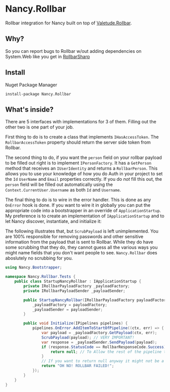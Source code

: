 # Nancy.Rollbar

Rollbar integration for Nancy built on top of
[Valetude.Rollbar](https://github.com/Valetude/Valetude.Rollbar).

## Why?

So you can report bugs to Rollbar w/out adding dependencies on System.Web like
you get in [RollbarSharp](https://github.com/mroach/RollbarSharp)

## Install

Nuget Package Manager

    install-package Nancy.Rollbar

## What's inside?

There are 5 interfaces with implementations for 3 of them. Filling out the other
two is one part of your job.

First thing to do is to create a class that implements `IHasAccessToken`. The
`RollbarAccessToken` property should return the server side token from Rollbar.

The second thing to do, if you want the `person` field on your rollbar payload
to be filled out right is to implement `IPersonFactory`.  It has a `GetPerson`
method that receives an `IUserIdentity` and returns a `RollbarPerson`. This
allows you to use your knowledge of how you do Auth in your project to set the
`Id` `UserName` and `Email` properties correctly. If you do *not* fill this out,
the `person` field will be filled out automatically using the
`Context.CurrentUser.Username` as both `Id` and `Username`.

The final thing to do is to wire in the error handler. This is done as any
`OnError` hook is done.  If you want to wire it in globally you can put the
appropriate code into a bootstrapper in an override of `ApplicationStartup`. My
preference is to create an implementation of `IApplicationStartup` and to let
Nancy discover, instantiate, and initialize it:

The following illustrates that, but `ScrubPayload` is left unimplemented. You
are 100% responsible for removing passwords and other sensitive information from the
payload that is sent to Rollbar. While they do have some scrubbing that they do, they
cannot guess all the various ways you might name fields that you don't want people to
see. `Nancy.Rollbar` does aboslutely no scrubbing for you.

```csharp
using Nancy.Bootstrapper;

namespace Nancy.Rollbar.Tests {
    public class StartupNancyRollbar : IApplicationStartup {
        private IRollbarPayloadFactory _payloadFactory;
        private IRollbarPayloadSender _payloadSender;

        public StartupNancyRollbar(IRollbarPayloadFactory payloadFactory, IRollbarPayloadSender payloadSender) {
            _payloadFactory = payloadFactory;
            _payloadSender = payloadSender;
        }

        public void Initialize(IPipelines pipelines) {
            pipelines.OnError.AddItemToStartOfPipeline((ctx, err) => {
                var payload = _payloadFactory.GetPayload(ctx, err);
                ScrubPayload(payload); // VERY IMPORTANT!
                var response = _payloadSender.SendPayload(payload);
                if (response.StatusCode == RollbarResponseCode.Success) {
                    return null; // To Allow the rest of the pipeline to handle the error
                }
                // If you want to return null anyway it might not be a bad idea. You can also check if `StaticConfiguration.IsRunningDebug`
                return "OH NO! ROLLBAR FAILED!";
            });
        }
    }
}
```
